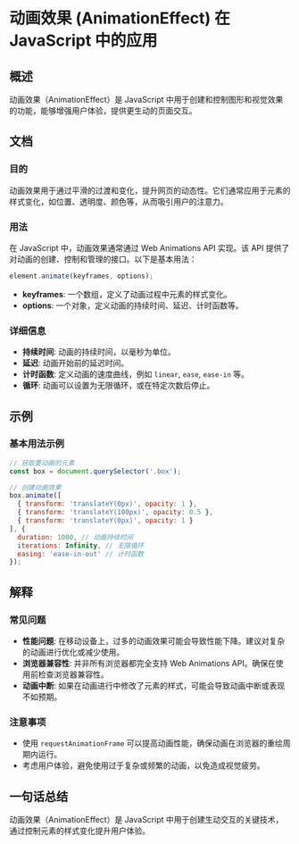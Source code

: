 <!--
Meta Description: # 动画效果 (AnimationEffect) 在 JavaScript 中的应用 ## 概述 动画效果（AnimationEffect）是 JavaScript 中用于创建和控制图形和视觉效果的功能，能够增强用户体验，提供更生动的页面交互。 ## 文档 ### 目的 动画效果用于通过平滑的过渡和...
Meta Keywords: javascript, 动画效果, animationeffect, api, ease
-->

# 动画效果 (AnimationEffect) 在 JavaScript 中的应用

## 概述
动画效果（AnimationEffect）是 JavaScript 中用于创建和控制图形和视觉效果的功能，能够增强用户体验，提供更生动的页面交互。

## 文档
### 目的
动画效果用于通过平滑的过渡和变化，提升网页的动态性。它们通常应用于元素的样式变化，如位置、透明度、颜色等，从而吸引用户的注意力。

### 用法
在 JavaScript 中，动画效果通常通过 Web Animations API 实现。该 API 提供了对动画的创建、控制和管理的接口。以下是基本用法：

```javascript
element.animate(keyframes, options);
```

- **keyframes**: 一个数组，定义了动画过程中元素的样式变化。
- **options**: 一个对象，定义动画的持续时间、延迟、计时函数等。

### 详细信息
- **持续时间**: 动画的持续时间，以毫秒为单位。
- **延迟**: 动画开始前的延迟时间。
- **计时函数**: 定义动画的速度曲线，例如 `linear`, `ease`, `ease-in` 等。
- **循环**: 动画可以设置为无限循环，或在特定次数后停止。

## 示例
### 基本用法示例

```javascript
// 获取要动画的元素
const box = document.querySelector('.box');

// 创建动画效果
box.animate([
  { transform: 'translateY(0px)', opacity: 1 }, 
  { transform: 'translateY(100px)', opacity: 0.5 },
  { transform: 'translateY(0px)', opacity: 1 }
], {
  duration: 1000, // 动画持续时间
  iterations: Infinity, // 无限循环
  easing: 'ease-in-out' // 计时函数
});
```

## 解释
### 常见问题
- **性能问题**: 在移动设备上，过多的动画效果可能会导致性能下降。建议对复杂的动画进行优化或减少使用。
- **浏览器兼容性**: 并非所有浏览器都完全支持 Web Animations API。确保在使用前检查浏览器兼容性。
- **动画中断**: 如果在动画进行中修改了元素的样式，可能会导致动画中断或表现不如预期。

### 注意事项
- 使用 `requestAnimationFrame` 可以提高动画性能，确保动画在浏览器的重绘周期内运行。
- 考虑用户体验，避免使用过于复杂或频繁的动画，以免造成视觉疲劳。

## 一句话总结
动画效果（AnimationEffect）是 JavaScript 中用于创建生动交互的关键技术，通过控制元素的样式变化提升用户体验。